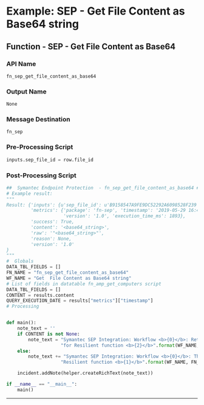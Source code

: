<!--
    DO NOT MANUALLY EDIT THIS FILE
    THIS FILE IS AUTOMATICALLY GENERATED WITH resilient-sdk codegen
-->

# Example: SEP - Get File Content as Base64 string

## Function - SEP - Get File Content as Base64

### API Name
`fn_sep_get_file_content_as_base64`

### Output Name
`None`

### Message Destination
`fn_sep`

### Pre-Processing Script
```python
inputs.sep_file_id = row.file_id
```

### Post-Processing Script
```python
##  Symantec Endpoint Protection  - fn_sep_get_file_content_as_base64 ##
# Example result:
"""
Result: {'inputs': {u'sep_file_id': u'B9158547A9FE9DC52292A6098528F239'},
         'metrics': {'package': 'fn-sep', 'timestamp': '2019-05-29 16:44:07', 'package_version': '1.0.0', 'host': 'myhost',
                     'version': '1.0', 'execution_time_ms': 1893},
         'success': True,
         'content': '<base64_string>',
         'raw': '"<base64_string>"',
         'reason': None,
         'version': '1.0'
}
"""
#  Globals
DATA_TBL_FIELDS = []
FN_NAME = "fn_sep_get_file_content_as_base64"
WF_NAME = "Get  File Content as Base64 string"
# List of fields in datatable fn_amp_get_computers script
DATA_TBL_FIELDS = []
CONTENT = results.content
QUERY_EXECUTION_DATE = results["metrics"]["timestamp"]
# Processing


def main():
    note_text = ''
    if CONTENT is not None:
        note_text = "Symantec SEP Integration: Workflow <b>{0}</b>: Returned Base64 string of size <b>{1}</b> returned " \
                    "for Resilient function <b>{2}</b>".format(WF_NAME, len(CONTENT), FN_NAME)
    else:
        note_text += "Symantec SEP Integration: Workflow <b>{0}</b>: There was <b>no</b> result returned for " \
                    "Resilient function <b>{1}</b>".format(WF_NAME, FN_NAME)

    incident.addNote(helper.createRichText(note_text))

if __name__ == "__main__":
    main()
```

---

